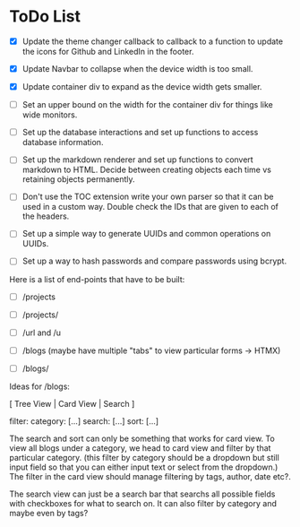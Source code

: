 # ToDo List

- [x] Update the theme changer callback to callback to a function to update the
      icons for Github and LinkedIn in the footer.

- [x] Update Navbar to collapse when the device width is too small.

- [x] Update container div to expand as the device width gets smaller.

- [ ] Set an upper bound on the width for the container div for things like wide
      monitors.

- [ ] Set up the database interactions and set up functions to access database
      information.

- [ ] Set up the markdown renderer and set up functions to convert markdown to
      HTML. Decide between creating objects each time vs retaining objects
      permanently.

- [ ] Don't use the TOC extension write your own parser so that it can be used
      in a custom way. Double check the IDs that are given to each of the
      headers.

- [ ] Set up a simple way to generate UUIDs and common operations on UUIDs.

- [ ] Set up a way to hash passwords and compare passwords using bcrypt.


Here is a list of end-points that have to be built:

- [ ] /projects
- [ ] /projects/<project id>
- [ ] /url and /u
- [ ] /blogs (maybe have multiple "tabs" to view particular forms -> HTMX)
- [ ] /blogs/<blog id>


Ideas for /blogs:

[ Tree View | Card View | Search ]

filter: category: [...] search: [...] sort: [...]

The search and sort can only be something that works for card view.
To view all blogs under a category, we head to card view and filter by that
particular category. (this filter by category should be a dropdown but still
input field so that you can either input text or select from the dropdown.) The
filter in the card view should manage filtering by tags, author, date etc?.

The search view can just be a search bar that searchs all possible fields with
checkboxes for what to search on. It can also filter by category and maybe even
by tags?
